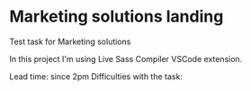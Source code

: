# Marketing solutions landing
Test task for Marketing solutions

In this project I'm using Live Sass Compiler VSCode extension.

Lead time: since 2pm
Difficulties with the task: 